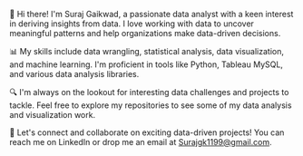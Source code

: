 👋 Hi there! I'm Suraj Gaikwad, a passionate data analyst with a keen interest in deriving insights from data. I love working with data to uncover meaningful patterns and help organizations make data-driven decisions.

📊 My skills include data wrangling, statistical analysis, data visualization, and machine learning. I'm proficient in tools like Python, Tableau MySQL, and various data analysis libraries.

🔍 I'm always on the lookout for interesting data challenges and projects to tackle. Feel free to explore my repositories to see some of my data analysis and visualization work.

🌱 Let's connect and collaborate on exciting data-driven projects! You can reach me on LinkedIn or drop me an email at Surajgk1199@gmail.com.
